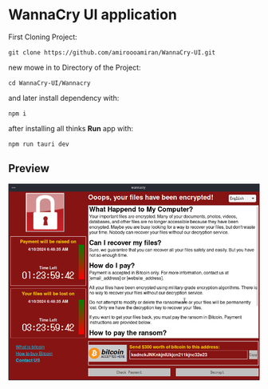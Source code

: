 # WannaCry UI application

First Cloning Project:

```
git clone https://github.com/amiroooamiran/WannaCry-UI.git
```
new mowe in to Directory of the Project: 

```
cd WannaCry-UI/Wannacry
```
and later install dependency with: 

```
npm i
```
after installing all thinks <b>Run</b> app with:

```
npm run tauri dev
```

## Preview
<img src="./WannaCry.png">
